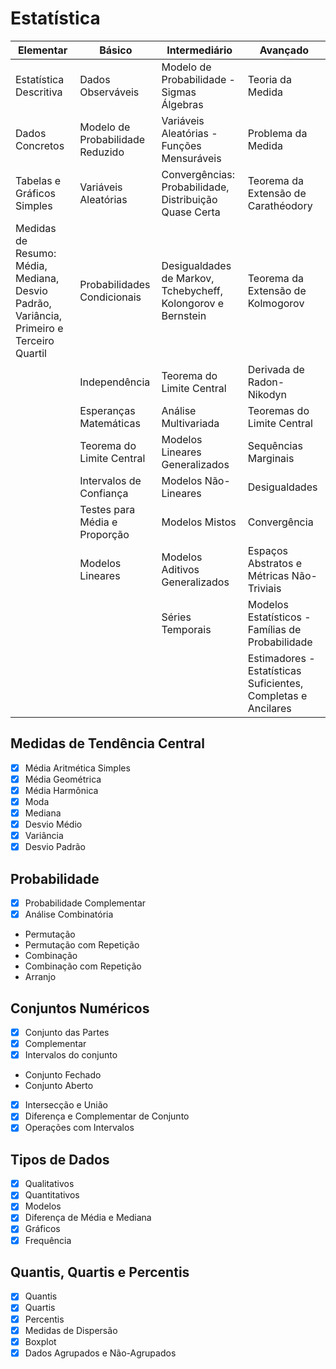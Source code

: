 # Estatística

|Elementar|Básico|Intermediário|Avançado|
|-|-|-|-|
|Estatística Descritiva|Dados Observáveis|Modelo de Probabilidade - Sigmas Álgebras|Teoria da Medida|
|Dados Concretos|Modelo de Probabilidade Reduzido|Variáveis Aleatórias - Funções Mensuráveis|Problema da Medida|
|Tabelas e Gráficos Simples|Variáveis Aleatórias|Convergências: Probabilidade, Distribuição Quase Certa|Teorema da Extensão de Carathéodory|
|Medidas de Resumo: Média, Mediana, Desvio Padrão, Variância, Primeiro e Terceiro Quartil|Probabilidades Condicionais|Desigualdades de Markov, Tchebycheff, Kolongorov e Bernstein|Teorema da Extensão de Kolmogorov|
||Independência|Teorema do Limite Central|Derivada de Radon-Nikodyn|
||Esperanças Matemáticas|Análise Multivariada|Teoremas do Limite Central|
||Teorema do Limite Central|Modelos Lineares Generalizados|Sequências Marginais|
||Intervalos de Confiança|Modelos Não-Lineares|Desigualdades|
||Testes para Média e Proporção|Modelos Mistos|Convergência|
||Modelos Lineares|Modelos Aditivos Generalizados|Espaços Abstratos e Métricas Não-Triviais|
|||Séries Temporais|Modelos Estatísticos - Famílias de Probabilidade|
||||Estimadores - Estatísticas Suficientes, Completas e Ancilares|


## Medidas de Tendência Central
- [x] Média Aritmética Simples
- [x] Média Geométrica
- [x] Média Harmônica
- [x] Moda
- [x] Mediana
- [x] Desvio Médio
- [x] Variância
- [x] Desvio Padrão

## Probabilidade
- [x] Probabilidade Complementar
- [x] Análise Combinatória
- Permutação
- Permutação com Repetição
- Combinação
- Combinação com Repetição
- Arranjo

## Conjuntos Numéricos
- [x] Conjunto das Partes
- [x] Complementar
- [x] Intervalos do conjunto
- Conjunto Fechado
- Conjunto Aberto
- [x] Intersecção e União
- [x] Diferença e Complementar de Conjunto
- [x] Operações com Intervalos

## Tipos de Dados
- [x] Qualitativos
- [x] Quantitativos
- [x] Modelos
- [x] Diferença de Média e Mediana
- [x] Gráficos
- [x] Frequência

## Quantis, Quartis e Percentis
- [x] Quantis
- [x] Quartis
- [x] Percentis
- [x] Medidas de Dispersão
- [x] Boxplot
- [x] Dados Agrupados e Não-Agrupados
